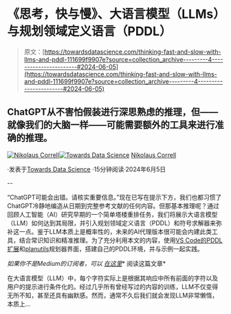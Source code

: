 # 《思考，快与慢》、大语言模型（LLMs）与规划领域定义语言（PDDL）

> 原文：[https://towardsdatascience.com/thinking-fast-and-slow-with-llms-and-pddl-111699f9907e?source=collection_archive---------4-----------------------#2024-06-05](https://towardsdatascience.com/thinking-fast-and-slow-with-llms-and-pddl-111699f9907e?source=collection_archive---------4-----------------------#2024-06-05)

## ChatGPT从不害怕假装进行深思熟虑的推理，但——就像我们的大脑一样——可能需要额外的工具来进行准确的推理。

[](https://medium.com/@nikolaus.correll?source=post_page---byline--111699f9907e--------------------------------)[![Nikolaus Correll](../Images/948c44fe797b8057e20b39023c30027b.png)](https://medium.com/@nikolaus.correll?source=post_page---byline--111699f9907e--------------------------------)[](https://towardsdatascience.com/?source=post_page---byline--111699f9907e--------------------------------)[![Towards Data Science](../Images/a6ff2676ffcc0c7aad8aaf1d79379785.png)](https://towardsdatascience.com/?source=post_page---byline--111699f9907e--------------------------------) [Nikolaus Correll](https://medium.com/@nikolaus.correll?source=post_page---byline--111699f9907e--------------------------------)

·发表于[Towards Data Science](https://towardsdatascience.com/?source=post_page---byline--111699f9907e--------------------------------) ·15分钟阅读·2024年6月5日

--

“ChatGPT可能会出错。请核实重要信息。”现在已写在提示下方，我们也都习惯了ChatGPT冷静地编造从日期到完整参考文献的任何内容。但那基本推理呢？通过回顾人工智能（AI）研究早期的一个简单塔楼重排任务，我们将展示大语言模型（LLM）如何达到其局限，并引入规划领域定义语言（PDDL）和符号求解器来弥补这一点。鉴于LLM本质上是概率性的，未来的AI代理版本很可能会内建此类工具，结合常识知识和精准推理。为了充分利用本文的内容，使用[VS Code的PDDL扩展](https://marketplace.visualstudio.com/items?itemName=jan-dolejsi.pddl)和[planutils](https://github.com/AI-Planning/planutils)规划器界面，搭建自己的PDDL环境，并与示例一起实践。

*如果你不是Medium的订阅者，可以* [*在这里*](https://medium.com/towards-data-science/thinking-fast-and-slow-with-llms-and-pddl-111699f9907e?sk=8792c884cc6498579bdd1cca6c5e00cb)* 阅读这篇文章*

在大语言模型（LLM）中，每个字符实际上是根据其响应中所有前面的字符以及用户的提示进行条件化的。经过几乎所有曾经写过的内容的训练，LLM不仅变得无所不知，甚至还具有幽默感。然而，通常不久后我们就会发现LLM非常懒惰，本质上…
